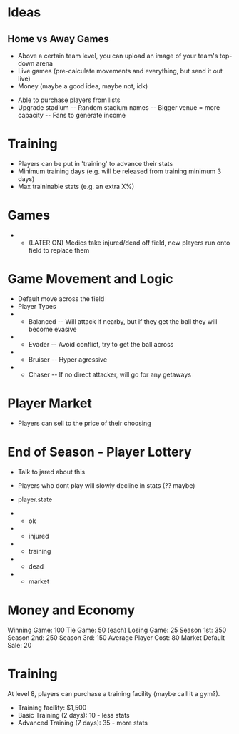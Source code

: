 # Ideas
## Home vs Away Games
* Above a certain team level, you can upload an image of your team's top-down arena
* Live games (pre-calculate movements and everything, but send it out live)
* Money (maybe a good idea, maybe not, idk)
- Able to purchase players from lists
- Upgrade stadium
-- Random stadium names
-- Bigger venue = more capacity
-- Fans to generate income

# Training
* Players can be put in 'training' to advance their stats
* Minimum training days (e.g. will be released from training minimum 3 days)
* Max traininable stats (e.g. an extra X%)

# Games
* * (LATER ON) Medics take injured/dead off field, new players run onto field to replace them

# Game Movement and Logic
* Default move across the field
* Player Types
* * Balanced
-- Will attack if nearby, but if they get the ball they will become evasive
* * Evader
-- Avoid conflict, try to get the ball across
* * Bruiser
-- Hyper agressive
* * Chaser
-- If no direct attacker, will go for any getaways

# Player Market
* Players can sell to the price of their choosing

# End of Season - Player Lottery
* Talk to jared about this

* Players who dont play will slowly decline in stats (?? maybe)

* player.state
* * ok
* * injured
* * training
* * dead
* * market


# Money and Economy
Winning Game: 100
Tie Game: 50 (each)
Losing Game: 25
Season 1st: 350
Season 2nd: 250
Season 3rd: 150
Average Player Cost: 80
Market Default Sale: 20

# Training
At level 8, players can purchase a training facility (maybe call it a gym?).
* Training facility: $1,500
* Basic Training (2 days): 10 - less stats
* Advanced Training (7 days): 35 - more stats 

# 